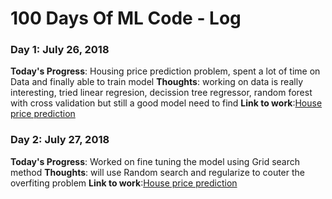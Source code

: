 # 100 Days Of ML Code - Log

### Day 1: July 26, 2018

**Today's Progress**: Housing price prediction problem, spent a lot of time on Data and finally able to train model
**Thoughts**: working on data is really interesting, tried linear regresion, decission tree regressor, random forest with cross validation but still a good model need to find
**Link to work**:[House price prediction](https://github.com/alokpadhi/House-Price-Prediction)

### Day 2: July 27, 2018

**Today's Progress**: Worked on fine tuning the model using Grid search method
**Thoughts**: will use Random search and regularize to couter the overfiting problem
**Link to work**:[House price prediction](https://github.com/alokpadhi/House-Price-Prediction)
